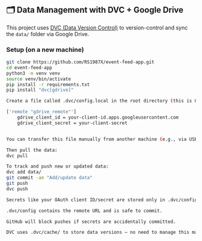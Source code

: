## 🗂 Data Management with DVC + Google Drive

This project uses [DVC (Data Version Control)](https://dvc.org/) to version-control and sync the `data/` folder via Google Drive.

### Setup (on a new machine)

```bash
git clone https://github.com/RS1987X/event-feed-app.git
cd event-feed-app
python3 -m venv venv
source venv/bin/activate
pip install -r requirements.txt
pip install "dvc[gdrive]"

Create a file called .dvc/config.local in the root directory (this is Git-ignored by default):

['remote "gdrive_remote"']
    gdrive_client_id = your-client-id.apps.googleusercontent.com
    gdrive_client_secret = your-client-secret


You can transfer this file manually from another machine (e.g., via USB) — do not commit it.

Then pull the data:
dvc pull

To track and push new or updated data:
dvc add data/
git commit -am "Add/update data"
git push
dvc push

Secrets like your OAuth client ID/secret are stored only in .dvc/config.local, which is automatically Git-ignored.

.dvc/config contains the remote URL and is safe to commit.

GitHub will block pushes if secrets are accidentally committed.

DVC uses .dvc/cache/ to store data versions — no need to manage this manually.